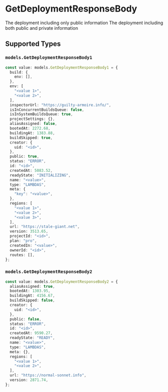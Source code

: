 # GetDeploymentResponseBody

The deployment including only public information
The deployment including both public and private information


## Supported Types

### `models.GetDeploymentResponseBody1`

```typescript
const value: models.GetDeploymentResponseBody1 = {
  build: {
    env: [],
  },
  env: [
    "<value 1>",
    "<value 2>",
  ],
  inspectorUrl: "https://guilty-armoire.info/",
  isInConcurrentBuildsQueue: false,
  isInSystemBuildsQueue: true,
  projectSettings: {},
  aliasAssigned: false,
  bootedAt: 2272.68,
  buildingAt: 1383.88,
  buildSkipped: true,
  creator: {
    uid: "<id>",
  },
  public: true,
  status: "ERROR",
  id: "<id>",
  createdAt: 5083.52,
  readyState: "INITIALIZING",
  name: "<value>",
  type: "LAMBDAS",
  meta: {
    "key": "<value>",
  },
  regions: [
    "<value 1>",
    "<value 2>",
    "<value 3>",
  ],
  url: "https://stale-giant.net",
  version: 3513.65,
  projectId: "<id>",
  plan: "pro",
  createdIn: "<value>",
  ownerId: "<id>",
  routes: [],
};
```

### `models.GetDeploymentResponseBody2`

```typescript
const value: models.GetDeploymentResponseBody2 = {
  aliasAssigned: true,
  bootedAt: 1303.95,
  buildingAt: 4156.67,
  buildSkipped: false,
  creator: {
    uid: "<id>",
  },
  public: false,
  status: "ERROR",
  id: "<id>",
  createdAt: 9590.27,
  readyState: "READY",
  name: "<value>",
  type: "LAMBDAS",
  meta: {},
  regions: [
    "<value 1>",
    "<value 2>",
  ],
  url: "https://normal-sonnet.info",
  version: 2871.74,
};
```

